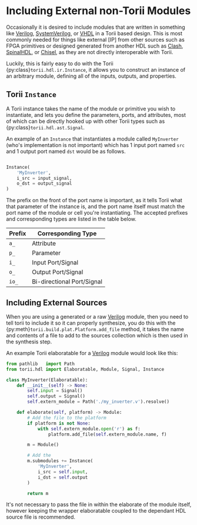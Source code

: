 # Including External non-Torii Modules

Occasionally it is desired to include modules that are written in something like [Verilog], [SystemVerilog], or [VHDL] in a Torii based design. This is most commonly needed for things like external [IP] from other sources such as FPGA primitives or designed generated from another HDL such as [Clash], [SpinalHDL], or [Chisel], as they are not directly interoperable with Torii.

Luckily, this is fairly easy to do with the Torii {py:class}`torii.hdl.ir.Instance`, it allows you to construct an instance of an arbitrary module, defining all of the inputs, outputs, and properties.

## Torii `Instance`

A Torii instance takes the name of the module or primitive you wish to instantiate, and lets you define the parameters, ports, and attributes, most of which can be directly hooked up with other Torii types such as {py:class}`torii.hdl.ast.Signal`.

An example of an `Instance` that instantiates a module called `MyInverter` (who's implementation is not important) which has 1 input port named `src` and 1 output port named `dst` would be as follows.

```{autolink-preface} from torii.hdl import *
```

```py
Instance(
    'MyInverter',
    i_src = input_signal,
    o_dst = output_signal
)
```

The prefix on the front of the port name is important, as it tells Torii what that parameter of the instance is, and the port name itself must match the port name of the module or cell you're instantiating. The accepted prefixes and corresponding types are listed in the table below.

| Prefix | Corresponding Type         |
|--------|----------------------------|
| `a_`   | Attribute                  |
| `p_`   | Parameter                  |
| `i_`   | Input Port/Signal          |
| `o_`   | Output Port/Signal         |
| `io_`  | Bi-directional Port/Signal |

## Including External Sources

When you are using a generated or a raw [Verilog] module, then you need to tell torii to include it so it can properly synthesize, you do this with the {py:meth}`torii.build.plat.Platform.add_file` method, it takes the name and contents of a file to add to the sources collection which is then used in the synthesis step.

An example Torii elaboratable for a [Verilog]  module would look like this:

```py
from pathlib   import Path
from torii.hdl import Elaboratable, Module, Signal, Instance

class MyInverter(Elaboratable):
    def __init__(self) -> None:
        self.input = Signal()
        self.output = Signal()
        self.extern_module = Path('./my_inverter.v').resolve()

    def elaborate(self, platform) -> Module:
        # Add the file to the platform
        if platform is not None:
            with self.extern_module.open('r') as f:
                platform.add_file(self.extern_module.name, f)

        m = Module()

        # Add the
        m.submodules += Instance(
            'MyInverter',
            i_src = self.input,
            i_dst = self.output
        )

        return m
```

It's not necessary to pass the file in within the elaborate of the module itself, however keeping the wrapper elaboratable coupled to the dependant HDL source file is recommended.

[Verilog]: https://ieeexplore.ieee.org/document/1620780
[SystemVerilog]: https://ieeexplore.ieee.org/document/8299595
[VHDL]: https://ieeexplore.ieee.org/document/8938196
[Clash]: https://clash-lang.org/
[Chisel]: https://www.chisel-lang.org/
[SpinalHDL]: https://github.com/SpinalHDL/SpinalHDL
